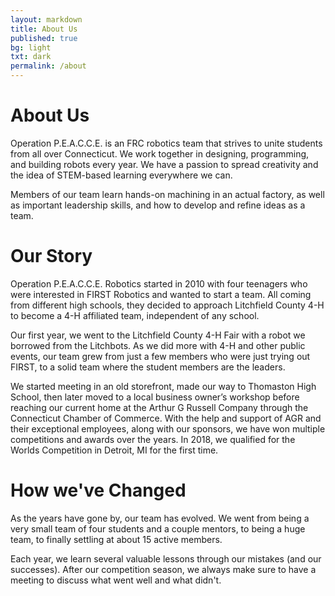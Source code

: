 ```yaml
---
layout: markdown
title: About Us 
published: true
bg: light
txt: dark
permalink: /about
---
```

# About Us
Operation P.E.A.C.C.E. is an FRC robotics team that strives to unite students from all over Connecticut. We work together in designing, programming, and building robots every year. We have a passion to spread creativity and the idea of STEM-based learning everywhere we can.

Members of our team learn hands-on machining in an actual factory, as well as important leadership skills, and how to develop and refine ideas as a team.

# Our Story
Operation P.E.A.C.C.E. Robotics started in 2010 with four teenagers who were interested in FIRST Robotics and wanted to start a team. All coming from different high schools, they decided to approach Litchfield County 4-H to become a 4-H affiliated team, independent of any school.

Our first year, we went to the Litchfield County 4-H Fair with a robot we borrowed from the Litchbots. As we did more with 4-H and other public events, our team grew from just a few members who were just trying out FIRST, to a solid team where the student members are the leaders.

We started meeting in an old storefront, made our way to Thomaston High School, then later moved to a local business owner’s workshop before reaching our current home at the Arthur G Russell Company through the Connecticut Chamber of Commerce. With the help and support of AGR and their exceptional employees, along with our sponsors, we have won multiple competitions and awards over the years. In 2018, we qualified for the Worlds Competition in Detroit, MI for the first time.

# How we've Changed
As the years have gone by, our team has evolved. We went from being a very small team of four students and a couple mentors, to being a huge team, to finally settling at about 15 active members.

Each year, we learn several valuable lessons through our mistakes (and our successes). After our competition season, we always make sure to have a meeting to discuss what went well and what didn't.
